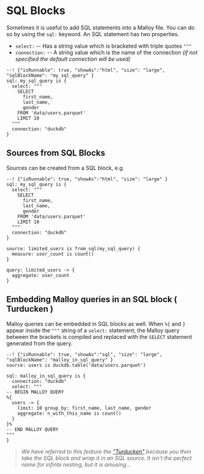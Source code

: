 # SQL Blocks

Sometimes it is useful to add SQL statements into a Malloy file. You can do so by using the `sql:` keyword.
An SQL statement has two properties.

* `select:` -- Has a string value which is bracketed with triple quotes `"""`
* `connection:` -- A string value which is the name of the connection
   _(if not specified the default connection will be used)_


```malloy
--! {"isRunnable": true, "showAs":"html", "size": "large", "sqlBlockName": "my_sql_query" }
sql: my_sql_query is {
  select: """
    SELECT
      first_name,
      last_name,
      gender
    FROM 'data/users.parquet'
    LIMIT 10
  """
  connection: "duckdb"
}
```

## Sources from SQL Blocks

Sources can be created from a SQL block, e.g.

```malloy
--! {"isRunnable": true, "showAs":"html", "size": "large" }
sql: my_sql_query is {
  select: """
    SELECT
      first_name,
      last_name,
      gender
    FROM 'data/users.parquet'
    LIMIT 10
  """
  connection: "duckdb"
}

source: limited_users is from_sql(my_sql_query) {
  measure: user_count is count()
}

query: limited_users -> {
  aggregate: user_count
}
```


## Embedding Malloy queries in an SQL block ( Turducken )

Malloy queries can be embedded in SQL blocks as well. When `%{` and `}` appear inside the `"""` string of a `select:` statement, the Malloy query between the brackets is compiled and replaced with the <code>SELECT</code> statement generated from the query.

```malloy
--! {"isRunnable": true, "showAs":"sql", "size": "large", "sqlBlockName": "malloy_in_sql_query" }
source: users is duckdb.table('data/users.parquet')

sql: malloy_in_sql_query is {
  connection: "duckdb"
  select: """
-- BEGIN MALLOY QUERY
%{
  users -> {
    limit: 10 group_by: first_name, last_name, gender
    aggregate: n_with_this_name is count()
  }
}%
-- END MALLOY QUERY
"""
}
```

> _We have referred to this feature the ["Turducken"](https://en.wikipedia.org/wiki/Turducken) because you then take the SQL block and wrap it in an SQL source. It isn't the perfect name for infinte nesting, but it is amusing..._
